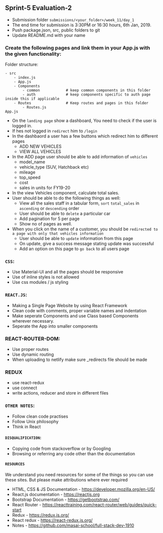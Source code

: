 ## Sprint-5 Evaluation-2

- Submission folder `submissions/<your_folder>/week_11/day_1`
- The end time for submission is 3:30PM or 16:30 hours, 6th Jan, 2019.
- Push package.json, src, public folders to git 
- Update README.md with your name

###  Create the following pages and link them in your App.js with the given functionality:

Folder structure:
```
- src
    - index.js
    - App.js
    - Components
        - common            # keep common components in this folder
        - auth              # keep components specific to auth page inside this if applicable
    - Routes                # Keep routes and pages in this folder
        - Routes.js
App.js
```

- On the `landing page` show a dashboard, You need to check if the user is logged in.
- If hes not logged in `redirect` him to `/login`
- In the dashbaord a user has a few buttons which redirect him to different pages
    - ADD NEW VEHICLES
    - VIEW ALL VEHICLES
- In the ADD page user should be able to add information of `vehicles`
    - model_name
    - vehicle_type (SUV, Hatchback etc)
    - mileage
    - top_speed
    - cost
    - sales in units for FY19-20
- In the view Vehicles component, calculate total sales.
- User should be able to do the following things as well:
    - View all the sales staff in a tabular form, `sort` `total_sales` in `ascending` or `descending` order
    - User should be able to `delete` a particular car
    - Add pagination for 5 per page
    - Show no of pages as well. 
- When you click on the name of a customer, you should be `redirected to a page with only that vehicles information`
    - User should be able to `update` information from this page
    - On update, give a success message stating update was successful
    - Add an option on this page to `go back` to all users page


### `CSS`:
- Use Material-UI and all the pages should be responsive
- Use of inline styles is not allowed
- Use css modules / js styling

### `REACT.JS`:
- Making a Single Page Website by using React Framework
- Clean code with comments, proper variable names and indentation
- Make seperate Components and use Class based Components wherever necessary. 
- Seperate the App into smaller components

### REACT-ROUTER-DOM:
- Use proper routes
- Use dynamic routing 
- When uploading to netlify make sure _redirects file should be made

### REDUX
- use react-redux
- use connect
- write actions, reducer and store in different files

### `OTHER NOTES`:
- Follow clean code practises
- Follow Unix philosophy
- Think in React

#### `DISQUALIFICATION`:

- Copying code from stackoverflow or by Googling
- Browsing or referring any code other than the documentation

#### `RESOURCES`

We understand you need resources for some of the things so you can use these sites. But please make attributions where ever required

- HTML, CSS & JS Documentation - <https://developer.mozilla.org/en-US/>
- React.js documentation - <https://reactjs.org>
- Bootstrap Documentation - https://getbootstrap.com/
- React Router - https://reacttraining.com/react-router/web/guides/quick-start
- Redux - https://redux.js.org/
- React redux - https://react-redux.js.org/
- Notes - https://github.com/masai-school/full-stack-dev-1910